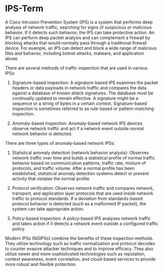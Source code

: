 # IPS-Term

A Cisco Intrusion Prevention System (IPS) is a system that performs deep analysis of network traffic, searching for signs of suspicious or malicious behavior. If it detects such behavior, the IPS can take protective action. An IPS can perform deep packet analysis and can complement a firewall by blocking attacks that would normally pass through a traditional firewall device. For example, an IPS can detect and block a wide range of malicious files and behavior, including botnet attacks, malware, and application abuse.

There are several methods of traffic inspection that are used in various IPSs:

1. Signature-based inspection: A signature-based IPS examines the packet headers or data payloads in network traffic and compares the data against a database of known attack signatures. The database must be continually updated to remain effective. A signature might be a sequence or a string of bytes in a certain context. Signature-based inspection is sometimes referred to as rule-based or pattern-matching inspection.

2. Anomaly-based inspection: Anomaly-based network IPS devices observe network traffic and act if a network event outside normal network behavior is detected.

There are three types of anomaly-based network IPSs:

1. Statistical anomaly detection (network behavior analysis): Observes network traffic over time and builds a statistical profile of normal traffic behavior based on communication patterns, traffic rate, mixture of protocols, and traffic volume. After a normal profile has been established, statistical anomaly detection systems detect or prevent activity that violates the normal profile.

2. Protocol verification: Observes network traffic and compares network, transport, and application layer protocols that are used inside network traffic to protocol standards. If a deviation from standards-based protocol behavior is detected (such as a malformed IP packet), the system can take appropriate action.

3. Policy-based inspection: A policy-based IPS analyzes network traffic and takes action if it detects a network event outside a configured traffic policy.

Modern IPSs (NGIPSs) combine the benefits of these inspection methods. They utilize technology such as traffic normalization and protocol decodes to counter evasive attacker techniques and to improve efficacy. They also utilize newer and more sophisticated technologies such as reputation, context awareness, event correlation, and cloud-based services to provide more robust and flexible protection.
